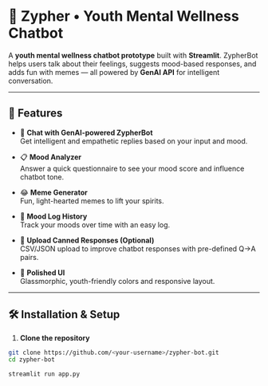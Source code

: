 # 🌱 Zypher • Youth Mental Wellness Chatbot

A **youth mental wellness chatbot prototype** built with **Streamlit**. ZypherBot helps users talk about their feelings, suggests mood-based responses, and adds fun with memes — all powered by **GenAI API** for intelligent conversation.  

---

## 🚀 Features

- 💬 **Chat with GenAI-powered ZypherBot**  
  Get intelligent and empathetic replies based on your input and mood.

- 📋 **Mood Analyzer**  
  Answer a quick questionnaire to see your mood score and influence chatbot tone.

- 😂 **Meme Generator**  
  Fun, light-hearted memes to lift your spirits.

- 📓 **Mood Log History**  
  Track your moods over time with an easy log.

- 📂 **Upload Canned Responses (Optional)**  
  CSV/JSON upload to improve chatbot responses with pre-defined Q→A pairs.

- 🎨 **Polished UI**  
  Glassmorphic, youth-friendly colors and responsive layout.

---

## 🛠 Installation & Setup

1. **Clone the repository**
```bash
git clone https://github.com/<your-username>/zypher-bot.git
cd zypher-bot

streamlit run app.py
